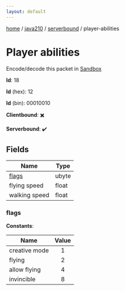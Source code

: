 ```yaml
---
layout: default
---
```


[home](/)  /  [java210](/protocol/java210)  /  [serverbound](/protocol/java210/serverbound)  /  player-abilities

# Player abilities

Encode/decode this packet in [Sandbox](../../../sandbox/java210#Serverbound.PlayerAbilities)

**Id**: 18

**Id** (hex): 12

**Id** (bin): 00010010

**Clientbound**: ✖️

**Serverbound**: ✔️

## Fields

Name | Type
---|---
[flags](#flags) | ubyte
flying speed | float
walking speed | float

### flags

**Constants**:

Name | Value
---|:---:
creative mode | 1
flying | 2
allow flying | 4
invincible | 8
